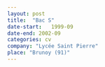 ```yaml
---
layout: post
title:  "Bac S"
date-start:   1999-09
date-end: 2002-09
categories: cv
company: "Lycée Saint Pierre"
place: "Brunoy (91)" 
---
```


